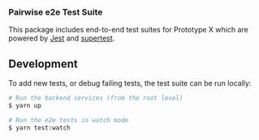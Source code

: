 ### Pairwise e2e Test Suite

This package includes end-to-end test suites for Prototype X which are powered by [Jest](https://jestjs.io/) and [supertest](https://github.com/visionmedia/supertest).

## Development

To add new tests, or debug failing tests, the test suite can be run locally:

```bash
# Run the backend services (from the root level)
$ yarn up

# Run the e2e tests in watch mode
$ yarn test:watch
```

